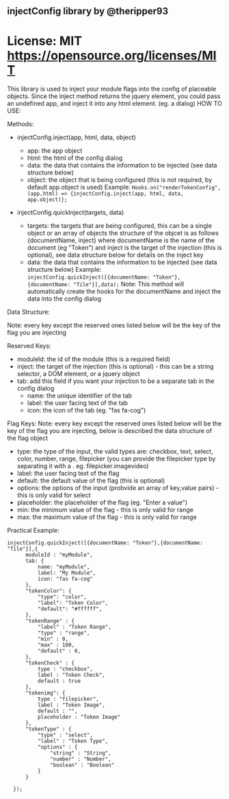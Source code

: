 ## injectConfig library by @theripper93
# License: MIT https://opensource.org/licenses/MIT

This library is used to inject your module flags into the config of placeable objects.
Since the inject method returns the jquery element, you could pass an undefined app, and inject it into any html element. (eg. a dialog)
HOW TO USE:

Methods:
- injectConfig.inject(app, html, data, object)
     - app: the app object
     - html: the html of the config dialog
     - data: the data that contains the information to be injected (see data structure below)
     - object: the object that is being configured (this is not required, by default app.object is used)
Example:
```Hooks.on("renderTokenConfig", (app,html) => {injectConfig.inject(app, html, data, app.object)};```

- injectConfig.quickInject(targets, data)
     - targets: the targets that are being configured, this can be a single object or an array of objects
         the structure of the objcet is as follows {documentName, inject} where documentName is the name of the document (eg "Token")
         and inject is the target of the injection (this is optional), see data structure below for details on the inject key
     - data: the data that contains the information to be injected (see data structure below)
Example:
```injectConfig.quickInject([{documentName: "Token"},{documentName: "Tile"}],data);```
Note: This method will automatically create the hooks for the documentName and inject the data into the config dialog

Data Structure:

Note: every key except the reserved ones listed below will be the key of the flag you are injecting

Reserved Keys:
- moduleId: the id of the module (this is a required field)
- inject: the target of the injection (this is optional) - this can be a string selector, a DOM element, or a jquery object
- tab: add this field if you want your injection to be a separate tab in the config dialog
     - name: the unique identifier of the tab
     - label: the user facing text of the tab
     - icon: the icon of the tab (eg. "fas fa-cog")

Flag Keys:
Note: every key except the reserved ones listed below will be the key of the flag you are injecting, below is described the data structure of the flag object
 - type: the type of the input, the valid types are: checkbox, text, select, color, number, range, filepicker (you can provide the filepicker type by separating it with a . eg. filepicker.imagevideo)
 - label: the user facing text of the flag
 - default: the default value of the flag (this is optional)
 - options: the options of the input (probvide an array of key,value pairs) - this is only valid for select
 - placeholder: the placeholder of the flag (eg. "Enter a value")
 - min: the minimum value of the flag - this is only valid for range
 - max: the maximum value of the flag - this is only valid for range

Practical Example:

```
injectConfig.quickInject([{documentName: "Token"},{documentName: "Tile"}],{
      moduleId : "myModule",
      tab: {
          name: "myModule",
          label: "My Module",
          icon: "fas fa-cog"
      },
      "tokenColor": {
          "type": "color",
          "label": "Token Color",
          "default": "#ffffff",
      },
      "tokenRange" : {
          "label" : "Token Range",
          "type" : "range",
          "min" : 0,
          "max" : 100,
          "default" : 0,
      },
      "tokenCheck" : {
          type : "checkbox",
          label : "Token Check",
          default : true
      },
      "tokenimg": {
          type : "filepicker",
          label : "Token Image",
          default : "",
          placeholder : "Token Image"
      },
      "tokenType" : {
          "type" : "select",
          "label" : "Token Type",
          "options" : {
              "string" : "String",
              "number" : "Number",
              "boolean" : "Boolean"
          }
      }

  });
  ```
